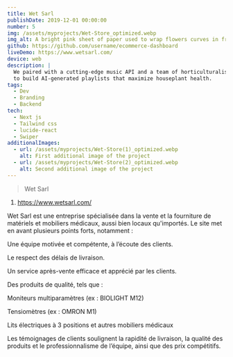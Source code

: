 ```yaml
---
title: Wet Sarl
publishDate: 2019-12-01 00:00:00
number: 5
img: /assets/myprojects/Wet-Store_optimized.webp
img_alt: A bright pink sheet of paper used to wrap flowers curves in front of rich blue background
github: https://github.com/username/ecommerce-dashboard
liveDemo: https://www.wetsarl.com/
device: web
description: |
  We paired with a cutting-edge music API and a team of horticulturalists
  to build AI-generated playlists that maximize houseplant health.
tags:
  - Dev
  - Branding
  - Backend
tech:
  - Next js
  - Tailwind css
  - lucide-react
  - Swiper
additionalImages:
  - url: /assets/myprojects/Wet-Store(1)_optimized.webp
    alt: First additional image of the project
  - url: /assets/myprojects/Wet-Store(2)_optimized.webp
    alt: Second additional image of the project
---
```


> Wet Sarl

1. https://www.wetsarl.com/

Wet Sarl est une entreprise spécialisée dans la vente et la fourniture de matériels et mobiliers médicaux, aussi bien locaux qu'importés. Le site met en avant plusieurs points forts, notamment :

Une équipe motivée et compétente, à l’écoute des clients.

Le respect des délais de livraison.

Un service après-vente efficace et apprécié par les clients.

Des produits de qualité, tels que :

Moniteurs multiparamètres (ex : BIOLIGHT M12)

Tensiomètres (ex : OMRON M1)

Lits électriques à 3 positions et autres mobiliers médicaux

Les témoignages de clients soulignent la rapidité de livraison, la qualité des produits et le professionnalisme de l’équipe, ainsi que des prix compétitifs.